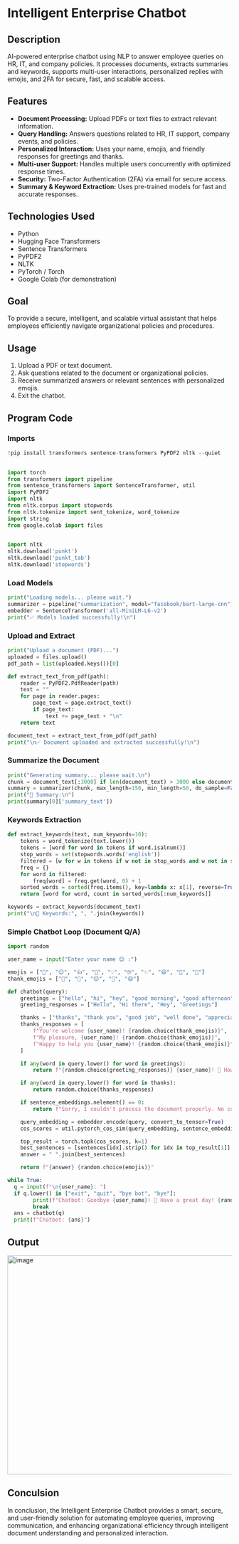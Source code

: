 # Intelligent Enterprise Chatbot

## Description
AI-powered enterprise chatbot using NLP to answer employee queries on HR, IT, and company policies. It processes documents, extracts summaries and keywords, supports multi-user interactions, personalized replies with emojis, and 2FA for secure, fast, and scalable access.

## Features
- **Document Processing:** Upload PDFs or text files to extract relevant information.  
- **Query Handling:** Answers questions related to HR, IT support, company events, and policies.  
- **Personalized Interaction:** Uses your name, emojis, and friendly responses for greetings and thanks.  
- **Multi-user Support:** Handles multiple users concurrently with optimized response times.  
- **Security:** Two-Factor Authentication (2FA) via email for secure access.  
- **Summary & Keyword Extraction:** Uses pre-trained models for fast and accurate responses.

## Technologies Used
- Python  
- Hugging Face Transformers  
- Sentence Transformers  
- PyPDF2  
- NLTK  
- PyTorch / Torch  
- Google Colab (for demonstration)

## Goal
To provide a secure, intelligent, and scalable virtual assistant that helps employees efficiently navigate organizational policies and procedures.

## Usage
1. Upload a PDF or text document.  
2. Ask questions related to the document or organizational policies.  
3. Receive summarized answers or relevant sentences with personalized emojis.  
4. Exit the chatbot.

## Program Code 
### Imports
```python
!pip install transformers sentence-transformers PyPDF2 nltk --quiet
     

import torch
from transformers import pipeline
from sentence_transformers import SentenceTransformer, util
import PyPDF2
import nltk
from nltk.corpus import stopwords
from nltk.tokenize import sent_tokenize, word_tokenize
import string
from google.colab import files
     

import nltk
nltk.download('punkt')
nltk.download('punkt_tab')
nltk.download('stopwords')

```
### Load Models
```python
print("Loading models... please wait.")
summarizer = pipeline("summarization", model="facebook/bart-large-cnn")
embedder = SentenceTransformer('all-MiniLM-L6-v2')
print("✅ Models loaded successfully!\n")
```
### Upload and Extract
```python
print("Upload a document (PDF)...")
uploaded = files.upload()
pdf_path = list(uploaded.keys())[0]

def extract_text_from_pdf(path):
    reader = PyPDF2.PdfReader(path)
    text = ""
    for page in reader.pages:
        page_text = page.extract_text()
        if page_text:
            text += page_text + "\n"
    return text

document_text = extract_text_from_pdf(pdf_path)
print("\n✅ Document uploaded and extracted successfully!\n")
```
### Summarize the Document
```python
print("Generating summary... please wait.\n")
chunk = document_text[:3000] if len(document_text) > 3000 else document_text
summary = summarizer(chunk, max_length=150, min_length=50, do_sample=False)
print("📄 Summary:\n")
print(summary[0]['summary_text'])
```
### Keywords Extraction
```python
def extract_keywords(text, num_keywords=10):
    tokens = word_tokenize(text.lower())
    tokens = [word for word in tokens if word.isalnum()]
    stop_words = set(stopwords.words('english'))
    filtered = [w for w in tokens if w not in stop_words and w not in string.punctuation]
    freq = {}
    for word in filtered:
        freq[word] = freq.get(word, 0) + 1
    sorted_words = sorted(freq.items(), key=lambda x: x[1], reverse=True)
    return [word for word, count in sorted_words[:num_keywords]]

keywords = extract_keywords(document_text)
print("\n🔑 Keywords:", ", ".join(keywords))
```
### Simple Chatbot Loop (Document Q/A)
```python
import random

user_name = input("Enter your name 😊 :")

emojis = ["🙂", "😊", "👍", "🙌", "💡", "🤓", "✨", "😄", "🎯", "📝"]
thank_emojis = ["🙏", "💖", "😊", "🌟", "😄"]

def chatbot(query):
    greetings = ["hello", "hi", "hey", "good morning", "good afternoon", "good evening"]
    greeting_responses = ["Hello", "Hi there", "Hey", "Greetings"]

    thanks = ["thanks", "thank you", "good job", "well done", "appreciate"]
    thanks_responses = [
        f"You're welcome {user_name}! {random.choice(thank_emojis)}",
        f"My pleasure, {user_name}! {random.choice(thank_emojis)}",
        f"Happy to help you {user_name}! {random.choice(thank_emojis)}"
    ]

    if any(word in query.lower() for word in greetings):
        return f"{random.choice(greeting_responses)} {user_name}! 👋 How can I help you today? {random.choice(emojis)}"

    if any(word in query.lower() for word in thanks):
        return random.choice(thanks_responses)

    if sentence_embeddings.nelement() == 0:
        return f"Sorry, I couldn't process the document properly. No content found. 😔"

    query_embedding = embedder.encode(query, convert_to_tensor=True)
    cos_scores = util.pytorch_cos_sim(query_embedding, sentence_embeddings)[0]

    top_result = torch.topk(cos_scores, k=1)
    best_sentences = [sentences[idx].strip() for idx in top_result[1]]
    answer = " ".join(best_sentences)

    return f"{answer} {random.choice(emojis)}"

while True:
  q = input(f"\n{user_name}: ")
  if q.lower() in ["exit", "quit", "bye bot", "bye"]:
        print(f"Chatbot: Goodbye {user_name}! 👋 Have a great day! {random.choice(emojis)}")
        break
  ans = chatbot(q)
  print(f"Chatbot: {ans}")
```

## Output 
<img width="746" height="493" alt="image" src="https://github.com/user-attachments/assets/c27af921-2339-4390-8374-c8b9c8d69191" />

## Conculsion 
In conclusion, the Intelligent Enterprise Chatbot provides a smart, secure, and user-friendly solution for automating employee queries, improving communication, and enhancing organizational efficiency through intelligent document understanding and personalized interaction.


